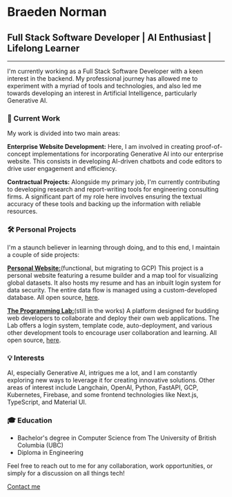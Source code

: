 # Braeden Norman

## Full Stack Software Developer | AI Enthusiast | Lifelong Learner

---

I'm currently working as a Full Stack Software Developer with a keen interest in the backend. My professional journey has allowed me to experiment with a myriad of tools and technologies, and also led me towards developing an interest in Artificial Intelligence, particularly Generative AI.

### **🔭 Current Work**

My work is divided into two main areas:

**Enterprise Website Development:** Here, I am involved in creating proof-of-concept implementations for incorporating Generative AI into our enterprise website. This consists in developing AI-driven chatbots and code editors to drive user engagement and efficiency.

**Contractual Projects:** Alongside my primary job, I'm currently contributing to developing research and report-writing tools for engineering consulting firms. A significant part of my role here involves ensuring the textual accuracy of these tools and backing up the information with reliable resources.

### **🛠️ Personal Projects**

I'm a staunch believer in learning through doing, and to this end, I maintain a couple of side projects:

[**Personal Website:**](https://braedensconsulting.com/)(functional, but migrating to GCP) This project is a personal website featuring a resume builder and a map tool for visualizing global datasets. It also hosts my resume and has an inbuilt login system for data security. The entire data flow is managed using a custom-developed database. All open source, [here](https://github.com/Braeden6/my-website).

[**The Programming Lab:**](https://theprogramminglab.com/)(still in the works) A platform designed for budding web developers to collaborate and deploy their own web applications. The Lab offers a login system, template code, auto-deployment, and various other development tools to encourage user collaboration and learning. All open source, [here](https://github.com/orgs/The-Programming-Lab/repositories).

### **💡 Interests**

AI, especially Generative AI, intrigues me a lot, and I am constantly exploring new ways to leverage it for creating innovative solutions. Other areas of interest include Langchain, OpenAI, Python, FastAPI, GCP, Kubernetes, Firebase, and some frontend technologies like Next.js, TypeScript, and Material UI.

### **🎓 Education**

- Bachelor's degree in Computer Science from The University of British Columbia (UBC)
- Diploma in Engineering

Feel free to reach out to me for any collaboration, work opportunities, or simply for a discussion on all things tech!

[Contact me](mailto:braeden.norman6@gmail.com)
